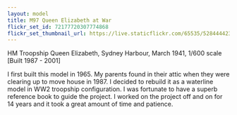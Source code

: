 ```yaml
---
layout: model
title: M97 Queen Elizabeth at War
flickr_set_id: 72177720307774868
flickr_set_thumbnail_url: https://live.staticflickr.com/65535/52844442318_5a499f941b_m.jpg
---
```


HM Troopship Queen Elizabeth, Sydney Harbour, March 1941, 1/600 scale
[Built 1987 - 2001]

I first built this model in 1965. My parents found in their attic when they were clearing up to move house in 1987. I decided to rebuild it as a waterline model in WW2 troopship configuration. I was fortunate to have a superb reference book to guide the project. I worked on the project off and on for 14 years and it took a great amount of time and patience.


